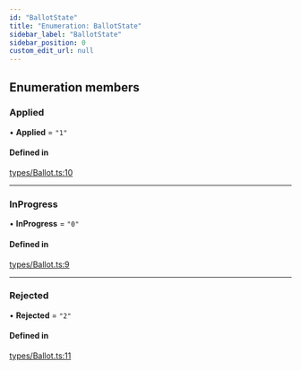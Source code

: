 ```yaml
---
id: "BallotState"
title: "Enumeration: BallotState"
sidebar_label: "BallotState"
sidebar_position: 0
custom_edit_url: null
---
```


## Enumeration members

### Applied

• **Applied** = `"1"`

#### Defined in

[types/Ballot.ts:10](https://github.com/Super-Protocol/sp-sdk-js/blob/7d2af19/src/types/Ballot.ts#L10)

___

### InProgress

• **InProgress** = `"0"`

#### Defined in

[types/Ballot.ts:9](https://github.com/Super-Protocol/sp-sdk-js/blob/7d2af19/src/types/Ballot.ts#L9)

___

### Rejected

• **Rejected** = `"2"`

#### Defined in

[types/Ballot.ts:11](https://github.com/Super-Protocol/sp-sdk-js/blob/7d2af19/src/types/Ballot.ts#L11)
